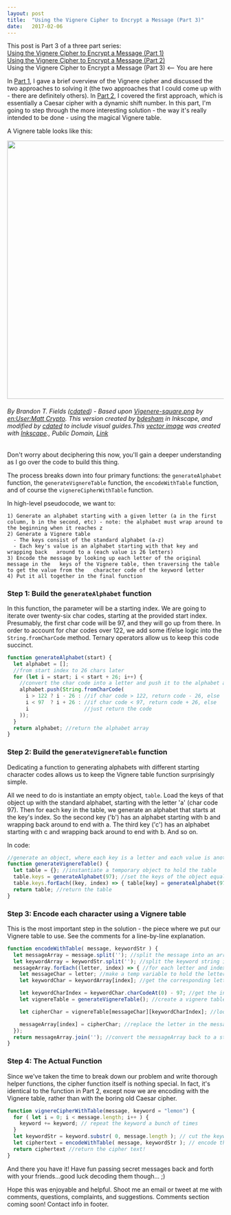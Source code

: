 ```yaml
---
layout: post
title:  "Using the Vignere Cipher to Encrypt a Message (Part 3)"
date:   2017-02-06
---
```

This post is Part 3 of a three part series:  
[Using the Vignere Cipher to Encrypt a Message (Part 1)](http://www.vincecampanale.com/blog/2017/01/20/vignere-cipher-part1/)  
[Using the Vignere Cipher to Encrypt a Message (Part 2)](http://www.vincecampanale.com/blog/2017/02/01/vigenere-cipher-part2/)  
Using the Vignere Cipher to Encrypt a Message (Part 3) <-- You are here  

In [Part 1](http://www.vincecampanale.com/blog/2017/01/20/vignere-cipher-part1/), I gave a brief overview of the Vignere cipher and discussed the two approaches to solving it (the two approaches that I could come up with - there are definitely others). In [Part 2](http://www.vincecampanale.com/blog/2017/02/01/vigenere-cipher-part2/), I covered the first approach, which is essentially a Caesar cipher with a dynamic shift number. In this part, I'm going to step through the more interesting solution - the way it's really intended to be done - using the magical Vignere table.  

A Vignere table looks like this:  

<img
  src = "https://upload.wikimedia.org/wikipedia/commons/thumb/9/9a/Vigen%C3%A8re_square_shading.svg/864px-Vigen%C3%A8re_square_shading.svg.png"
  style = "width: 600px;
           height: 600px;"
/>

###### By Brandon T. Fields (<a href="//commons.wikimedia.org/w/index.php?title=User:Cdated&amp;action=edit&amp;redlink=1" class="new" title="User:Cdated (page does not exist)">cdated</a>) - Based upon <a href="//commons.wikimedia.org/wiki/File:Vigenere-square.png" title="File:Vigenere-square.png">Vigenere-square.png</a> by <a href="https://en.wikipedia.org/wiki/User:Matt_Crypto" class="extiw" title="en:User:Matt Crypto">en:User:Matt Crypto</a>. This version created by <a href="//commons.wikimedia.org/wiki/User:Bdesham" title="User:Bdesham">bdesham</a> in Inkscape, and modified by <a href="//commons.wikimedia.org/w/index.php?title=User:Cdated&amp;action=edit&amp;redlink=1" class="new" title="User:Cdated (page does not exist)">cdated</a> to include visual guides.<a href="//commons.wikimedia.org/wiki/File:Inkscape_Logo.svg" title="File:Inkscape Logo.svg"></a>This <a href="https://en.wikipedia.org/wiki/Vector_images" class="extiw" title="w:Vector images">vector image</a> was created with <a href="//commons.wikimedia.org/wiki/Help:Inkscape" title="Help:Inkscape">Inkscape</a>., Public Domain, <a href="https://commons.wikimedia.org/w/index.php?curid=15037524">Link</a>

Don't worry about deciphering this now, you'll gain a deeper understanding as I go over the code to build this thing.

The process breaks down into four primary functions: the `generateAlphabet` function, the `generateVignereTable` function, the `encodeWithTable` function, and of course the `vignereCipherWithTable` function.

In high-level pseudocode, we want to:
```
1) Generate an alphabet starting with a given letter (a in the first column, b in the second, etc) - note: the alphabet must wrap around to the beginning when it reaches z
2) Generate a Vignere table
  - The keys consist of the standard alphabet (a-z)
  - Each key's value is an alphabet starting with that key and wrapping back   around to a (each value is 26 letters)
3) Encode the message by looking up each letter of the original message in the   keys of the Vignere table, then traversing the table to get the value from the   character code of the keyword letter  
4) Put it all together in the final function  
```

### Step 1: Build the `generateAlphabet` function

In this function, the parameter will be a starting index. We are going to iterate over twenty-six char codes, starting at the provided start index. Presumably, the first char code will be 97, and they will go up from there. In order to account for char codes over 122, we add some if/else logic into the `String.fromCharCode` method. Ternary operators allow us to keep this code succinct.

```js
function generateAlphabet(start) {
  let alphabet = [];
  //from start index to 26 chars later
  for (let i = start; i < start + 26; i++) {
    //convert the char code into a letter and push it to the alphabet array
    alphabet.push(String.fromCharCode(
      i > 122 ? i - 26 : //if char code > 122, return code - 26, else
      i < 97  ? i + 26 : //if char code < 97, return code + 26, else
      i                  //just return the code
    ));
  }
  return alphabet; //return the alphabet array
}
```

### Step 2: Build the `generateVignereTable` function

Dedicating a function to generating alphabets with different starting character codes allows us to keep the Vignere table function surprisingly simple.

All we need to do is instantiate an empty object, `table`. Load the keys of that object up with the standard alphabet, starting with the letter 'a' (char code 97). Then for each key in the table, we generate an alphabet that starts at the key's index. So the second key ('b') has an alphabet starting with b and wrapping back around to end with a. The third key ('c') has an alphabet starting with c and wrapping back around to end with b. And so on.

In code:
```js
//generate an object, where each key is a letter and each value is another alphabet
function generateVignereTable() {
  let table = {}; //instantiate a temporary object to hold the table
  table.keys = generateAlphabet(97); //set the keys of the object equal to the standard alphabet (starting at 97)
  table.keys.forEach((key, index) => { table[key] = generateAlphabet(97 + index) });  //set the value of each key as the alphabet
  return table; //return the table
}
```

### Step 3: Encode each character using a Vignere table

This is the most important step in the solution - the piece where we put our Vignere table to use. See the comments for a line-by-line explanation.

```js
function encodeWithTable( message, keywordStr ) {
  let messageArray = message.split(''); //split the message into an array
  let keywordArray = keywordStr.split(''); //split the keyword string into an array
  messageArray.forEach((letter, index) => { //for each letter and index in the message array
    let messageChar = letter; //make a temp variable to hold the letter
    let keywordChar = keywordArray[index]; //get the corresponding letter from the keyword string using the index

    let keywordCharIndex = keywordChar.charCodeAt(0) - 97; //get the index of the keyword by subtracting 97 from the charcode
    let vignereTable = generateVignereTable(); //create a vignere table

    let cipherChar = vignereTable[messageChar][keywordCharIndex]; //look up the corresponding letter in the table

    messageArray[index] = cipherChar; //replace the letter in the message with the cipher letter
  });
  return messageArray.join(''); //convert the messageArray back to a string and return it
}
```

### Step 4: The Actual Function

Since we've taken the time to break down our problem and write thorough helper functions, the cipher function itself is nothing special. In fact, it's identical to the function in Part 2, except now we are encoding with the Vignere table, rather than with the boring old Caesar cipher.

```js
function vignereCipherWithTable(message, keyword = "lemon") {
  for ( let i = 0; i < message.length; i++ ) {
    keyword += keyword; // repeat the keyword a bunch of times
  }
  let keywordStr = keyword.substr( 0, message.length ); // cut the keyword string so it's the same length as the message
  let ciphertext = encodeWithTable( message, keywordStr ); // encode the string using the vignere table
  return ciphertext //return the cipher text!
}
```

And there you have it! Have fun passing secret messages back and forth with your friends...good luck decoding them though...  ;)

Hope this was enjoyable and helpful. Shoot me an email or tweet at me with comments, questions, complaints, and suggestions. Comments section coming soon! Contact info in footer.
